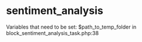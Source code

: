 # sentiment_analysis

Variables that need to be set:
$path_to_temp_folder in block_sentiment_analysis_task.php:38
